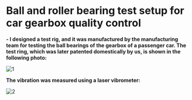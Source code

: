 # Ball and roller bearing test setup for car gearbox quality control
**- I designed a test rig, and it was manufactured by the manufacturing team for testing the ball bearings of the gearbox of a passenger car. The test ring, which was later patented domestically by us, is shown in the following photo:**

![1](https://github.com/hajnayeb/Bearing/assets/74108898/20f42d93-08f6-46b5-b1bf-2d0bbfaefe0e)

**The vibration was measured using a laser vibrometer:**

![2](https://github.com/hajnayeb/Bearing/assets/74108898/289e8093-5b07-4ccd-9e51-e57ece3b88aa)
